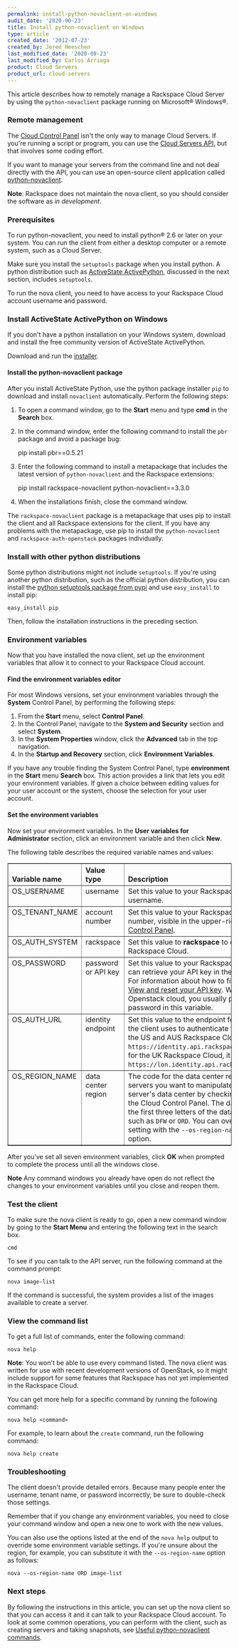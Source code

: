 ```yaml
---
permalink: install-python-novaclient-on-windows
audit_date: '2020-90-23'
title: Install python-novaclient on Windows
type: article
created_date: '2012-07-23'
created_by: Jered Heeschen
last_modified_date: '2020-09-23'
last_modified_by: Carlos Arriaga
product: Cloud Servers
product_url: cloud-servers
---
```

 
This article describes how to remotely manage a Rackspace Cloud Server by using the
`python-novaclient` package running on Microsoft&reg; Windows&reg;.
 
### Remote management
 
The [Cloud Control Panel](https://login.rackspace.com) isn't the only way to
manage Cloud Servers. If you're running a script or program, you can use the
[Cloud Servers API](https://docs.rackspace.com/docs/cloud-servers/v2/developer-guide/),
but that involves some coding effort.
 
If you want to manage your servers from the command line and not deal directly with the
API, you can use an open-source client application called [python-novaclient](https://pypi.python.org/pypi/python-novaclient/).
 
**Note**: Rackspace does not maintain the nova client, so you should consider the software as
*in development*.
 
### Prerequisites
 
To run python-novaclient, you need to install python&reg; 2.6 or later on your system. You can
run the client from either a desktop computer or a remote system, such as a Cloud Server.
 
Make sure you install the `setuptools` package when you install python. A python distribution
such as [ActiveState ActivePython](https://www.activestate.com/activepython/downloads),
discussed in the next section, includes `setuptools`.
 
To run the nova client, you need to have access to your Rackspace Cloud account username
and password.
 
### Install ActiveState ActivePython on Windows
 
If you don't have a python installation on your Windows system, download
and install the free community version of ActiveState ActivePython.
 
Download and run the [installer](https://www.activestate.com/activepython/downloads).
 
#### Install the python-novaclient package
 
After you install ActiveState Python, use the python package installer `pip` to
download and install `novaclient` automatically. Perform the following steps:
 
1. To open a command window, go to the **Start** menu and type **cmd** in the **Search** box.
 
2. In the command window, enter the following command to install the `pbr` package and avoid a
package bug:
 
    pip install pbr==0.5.21
 
3. Enter the following command to install a metapackage that includes the latest version
of `python-novaclient` and the Rackspace extensions:
 
    pip install rackspace-novaclient python-novaclient==3.3.0
    
4. When the installations finish, close the command window.
 
The `rackspace-novaclient` package is a metapackage that uses pip to install the client and all
Rackspace extensions for the client. If you have any problems with the metapackage,
use pip to install the `python-novaclient` and `rackspace-auth-openstack` packages
individually.
 
### Install with other python distributions
 
Some python distributions might not include `setuptools`. If you're using another python
distribution, such as the official python distribution, you can install the
[python setuptools package from pypi](https://pypi.python.org/pypi/setuptools)
and use `easy_install` to install pip:
 
    easy_install pip
 
Then, follow the installation instructions in the preceding section.
 
### Environment variables
 
Now that you have installed the nova client, set up the environment variables that
allow it to connect to your Rackspace Cloud account.
 
#### Find the environment variables editor
 
For most Windows versions, set your environment variables through the
**System** Control Panel, by performing the following steps:
 
1. From the **Start** menu, select **Control Panel**.
2. In the Control Panel, navigate to the **System and Security** section and select **System**.
3. In the **System Properties** window, click the **Advanced** tab in the top navigation.
4. In the **Startup and Recovery** section, click **Environment Variables**.
 
If you have any trouble finding the System Control Panel, type **environment**
in the **Start** menu **Search** box. This action provides a link that lets you edit your environment
variables. If given a choice between editing values for your user account or the system,
choose the selection for your user account.
 
#### Set the environment variables
 
Now set your environment variables. In the **User variables for Administrator** section,
click an environment variable and then click **New**.
 
The following table describes the required variable names and values:
 
<table cellpadding="4" cellspacing="0" summary="" id="reference_1bw_3xy_cg__properties_1bm_kxy_cg" border="1" class="simpletable properties"><tr class="sthead prophead">
<th valign="bottom" align="left" id="d26e245" class="stentry proptypehd">Variable name</th>
<th valign="bottom" align="left" id="d26e248" class="stentry propvaluehd">Value type</th>
<th valign="bottom" align="left" id="d26e251" class="stentry propdeschd">Description</th>
</tr><tr class="strow property">
<td valign="top" headers="d26e245" class="stentry proptype">OS_USERNAME</td>
<td valign="top" headers="d26e248" class="stentry propvalue">username</td>
<td valign="top" headers="d26e251" class="stentry propdesc">Set this value to your Rackspace Cloud account username.</td>
</tr>
<tr class="strow property">
<td valign="top" headers="d26e245" class="stentry proptype">OS_TENANT_NAME</td>
<td valign="top" headers="d26e248" class="stentry propvalue">account number</td>
<td valign="top" headers="d26e251" class="stentry propdesc">Set this value to your Rackspace Cloud account number, visible in the upper-right corner in the <a href="https://login.rackspace.com">Cloud Control Panel</a>.</td>
</tr>
<tr class="strow property">
<td valign="top" headers="d26e245" class="stentry proptype">OS_AUTH_SYSTEM</td>
<td valign="top" headers="d26e248" class="stentry propvalue">rackspace</td>
    <td valign="top" headers="d26e251" class="stentry propdesc">Set this value to <b>rackspace</b> to connect to the Rackspace Cloud.</td>
</tr>
<tr class="strow property">
<td valign="top" headers="d26e245" class="stentry proptype">OS_PASSWORD</td>
<td valign="top" headers="d26e248" class="stentry propvalue">password or API key</td>
<td valign="top" headers="d26e251" class="stentry propdesc">Set this value to your Rackspace Cloud API key. You can retrieve your API key in
          the Cloud Control Panel. For information about how to find your API key, see <a href="/support/how-to/view-and-reset-your-api-key">View and reset your API key</a>. With a non-Rackspace Openstack cloud, you usually put the account password in this variable.</td>
</tr>
<tr class="strow property">
<td valign="top" headers="d26e245" class="stentry proptype">OS_AUTH_URL</td>
<td valign="top" headers="d26e248" class="stentry propvalue">identity endpoint</td>
<td valign="top" headers="d26e251" class="stentry propdesc">Set this value to the endpoint for the identity service the client uses to
          authenticate for API operations. For the US and AUS Rackspace Cloud that is
            <code>https://identity.api.rackspacecloud.com/v2.0/</code>, and for the UK Rackspace
          Cloud, it is <code>https://lon.identity.api.rackspacecloud.com/v2.0/</code>. </td>
</tr>
<tr class="strow property">
<td valign="top" headers="d26e245" class="stentry proptype">OS_REGION_NAME</td>
<td valign="top" headers="d26e248" class="stentry propvalue">data center region</td>
<td valign="top" headers="d26e251" class="stentry propdesc">The code for the data center region containing the servers you want to manipulate.
    You can check your server's data center by checking its <b>details</b> screen in the Cloud Control
          Panel. The data center code is just the first three letters of the data center's identifier, such as
          <code>DFW</code> or <code>ORD</code>. You can override the region setting
          with the <code>--os-region-name</code> command-line option.</td>
</tr>
</table>
 
After you've set all seven environment variables, click **OK** when prompted to complete the process until all the windows close. 
 
**Note** Any command windows you already have open do not reflect the changes to your environment variables until
you close and reopen them.
 
### Test the client
 
To make sure the nova client is ready to go, open a new command
window by going to the **Start Menu** and entering the following text in the search box.
 
    cmd
 
To see if you can talk to the API server, run the following command at the command prompt:
 
    nova image-list
 
If the command is successful, the system provides a list of the images available
to create a server.
 
### View the command list
 
To get a full list of commands, enter the following command:
 
    nova help
 
**Note**: You won't be able to use every command listed.  The nova client was
written for use with recent development versions of OpenStack, so it might include support for
some features that Rackspace has not yet implemented in the Rackspace Cloud.
 
You can get more help for a specific command by running the following command:
 
    nova help <command>
    
For example, to learn about the `create` command, run the following command:
 
    nova help create
 
### Troubleshooting
 
The client doesn't provide detailed errors. Because many people enter the username,
tenant name, or password incorrectly, be sure to double-check those settings.
 
Remember that if you change any environment variables, you need to close your command
window and open a new one to work with the new values.
 
You can also use the options listed at the end of the `nova help` output to override
some environment variable settings.  If you're unsure about the region, for example, you can
substitute it with the `--os-region-name` option as follows:
 
    nova --os-region-name ORD image-list
 
### Next steps
 
By following the instructions in this article, you can set up the nova client
so that you can access it and it can talk to your Rackspace Cloud account.
To look at some common operations, you can perform with the client, such as creating
servers and taking snapshots, see
[Useful python-novaclient commands](/support/how-to/useful-python-novaclient-commands).

